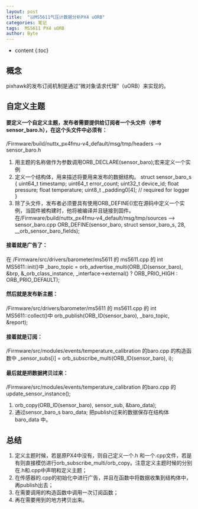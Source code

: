 ```yaml
---
layout: post
title:  "以MS5611气压计数据分析PX4 uORB"
categories: 笔记
tags:  MS5611 PX4 uORB
author: Byte
---
```


* content
{:toc}


## 概念
pixhawk的发布订阅机制是通过“微对象请求代理”（uORB）来实现的。

## 自定义主题
#### 要定义一个自定义主题，发布者需要提供给订阅者一个头文件（参考sensor_baro.h），在这个头文件中必须有：
/Firmware/build/nuttx_px4fmu-v4_default/msg/tmp/headers --> sensor_baro.h
1. 用主题的名称做作为参数调用ORB_DECLARE(sensor_baro);宏来定义一个实例  
2. 定义一个结构体，用来描述将要用来发布的数据结构。
    struct sensor_baro_s {
        uint64_t timestamp;
        uint64_t error_count;
        uint32_t device_id;
        float pressure;
        float temperature;
        uint8_t _padding0[4]; // required for logger
    }
3. 除了头文件，发布者必须要具有使用ORB_DEFINE()宏在源码中定义一个实例，当固件被构建时，他将被编译并且链接到固件。
在/Firmware/build/nuttx_px4fmu-v4_default/msg/tmp/sources --> sensor_baro.cpp
    ORB_DEFINE(sensor_baro, struct sensor_baro_s, 28, __orb_sensor_baro_fields);

#### 接着就是广告了：
在 /Firmware/src/drivers/barometer/ms5611 的 ms5611.cpp 的 int MS5611::init()中
_baro_topic = orb_advertise_multi(ORB_ID(sensor_baro), &brp, &_orb_class_instance, _interface->external() ? ORB_PRIO_HIGH : ORB_PRIO_DEFAULT);

#### 然后就是发布新主题：
/Firmware/src/drivers/barometer/ms5611 的 ms5611.cpp 的 int MS5611::collect()中
orb_publish(ORB_ID(sensor_baro), _baro_topic, &report);

#### 接着就是订阅：
/Firmware/src/modules/events/temperature_calibration 的baro.cpp 的构造函数中
_sensor_subs[i] = orb_subscribe_multi(ORB_ID(sensor_baro), i);

#### 最后就是把数据拷贝过来：
/Firmware/src/modules/events/temperature_calibration 的baro.cpp 的 update_sensor_instance();
1. orb_copy(ORB_ID(sensor_baro), sensor_sub, &baro_data);
2. 通过sensor_baro_s baro_data; 把publish过来的数据保存在结构体 baro_data 中。

## 总结
1. 定义主题时候，若是原PX4中没有，则自己定义一个.h 和一个.cpp文件，若是有则直接模仿进行orb_subscribe_multi/orb_copy。注意定义主题时候的分别在.h和.cpp中声明和定义主题；
2. 在传感器的.cpp的初始化中进行广告，并且在函数中将数据收集到结构体中，再publish出去；
3. 在需要调用的构造函数中调用一次订阅函数；
4. 再在需要用到的地方拷贝出来。
